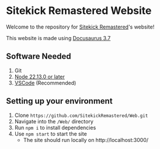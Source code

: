 # Sitekick Remastered Website

Welcome to the repository for [Sitekick Remastered](https://sitekickremastered.com/)'s website! 

This website is made using [Docusaurus 3.7](https://docusaurus.io/)

## Software Needed
1. Git
1. [Node 22.13.0 or later](https://nodejs.org/en/download)
1. [VSCode](https://code.visualstudio.com/) (Recommended)

## Setting up your environment
1. Clone ```https://github.com/SitekickRemastered/Web.git``` 
1. Navigate into the `/Web/` directory
1. Run `npm i` to install dependencies
1. Use `npm start` to start the site
    - The site should run locally on http://localhost:3000/

